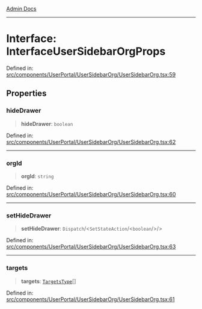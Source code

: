 [Admin Docs](/)

***

# Interface: InterfaceUserSidebarOrgProps

Defined in: [src/components/UserPortal/UserSidebarOrg/UserSidebarOrg.tsx:59](https://github.com/PalisadoesFoundation/talawa-admin/blob/main/src/components/UserPortal/UserSidebarOrg/UserSidebarOrg.tsx#L59)

## Properties

### hideDrawer

> **hideDrawer**: `boolean`

Defined in: [src/components/UserPortal/UserSidebarOrg/UserSidebarOrg.tsx:62](https://github.com/PalisadoesFoundation/talawa-admin/blob/main/src/components/UserPortal/UserSidebarOrg/UserSidebarOrg.tsx#L62)

***

### orgId

> **orgId**: `string`

Defined in: [src/components/UserPortal/UserSidebarOrg/UserSidebarOrg.tsx:60](https://github.com/PalisadoesFoundation/talawa-admin/blob/main/src/components/UserPortal/UserSidebarOrg/UserSidebarOrg.tsx#L60)

***

### setHideDrawer

> **setHideDrawer**: `Dispatch`/<`SetStateAction`/<`boolean`/>/>

Defined in: [src/components/UserPortal/UserSidebarOrg/UserSidebarOrg.tsx:63](https://github.com/PalisadoesFoundation/talawa-admin/blob/main/src/components/UserPortal/UserSidebarOrg/UserSidebarOrg.tsx#L63)

***

### targets

> **targets**: [`TargetsType`](state/reducers/routesReducer/README/type-aliases/TargetsType.md)[]

Defined in: [src/components/UserPortal/UserSidebarOrg/UserSidebarOrg.tsx:61](https://github.com/PalisadoesFoundation/talawa-admin/blob/main/src/components/UserPortal/UserSidebarOrg/UserSidebarOrg.tsx#L61)
